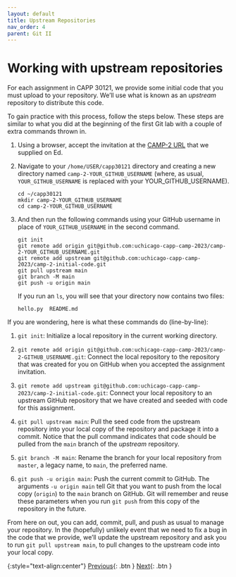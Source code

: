```yaml
---
layout: default
title: Upstream Repositories
nav_order: 4
parent: Git II
---
```


# Working with upstream repositories

For each assignment in CAPP 30121, we provide some initial code that you must upload to your repository. We’ll use what is known as an _upstream_ repository to distribute this code.

To gain practice with this process, follow the steps below. These steps are similar to what you did at the beginning of the first Git lab with a couple of extra commands thrown in.

 1. Using a browser, accept the invitation at the [CAMP-2 URL](https://edstem.org/us/courses/42535/discussion/3322668) that we supplied on Ed.

 2. Navigate to your `/home/USER/capp30121` directory and creating a new directory named `camp-2-YOUR_GITHUB_USERNAME` (where, as usual, `YOUR_GITHUB_USERNAME` is replaced with your YOUR_GITHUB_USERNAME).

    ```    
    cd ~/capp30121
    mkdir camp-2-YOUR_GITHUB_USERNAME
    cd camp-2-YOUR_GITHUB_USERNAME
    ```

 3. And then run the following commands using your GitHub username in place of `YOUR_GITHUB_USERNAME` in the second command.

    ```        
    git init
    git remote add origin git@github.com:uchicago-capp-camp-2023/camp-2-YOUR_GITHUB_USERNAME.git
    git remote add upstream git@github.com:uchicago-capp-camp-2023/camp-2-initial-code.git
    git pull upstream main
    git branch -M main
    git push -u origin main
    ```

    If you run an `ls`, you will see that your directory now contains two files:
    
    ```    
    hello.py  README.md
    ```
   
If you are wondering, here is what these commands do (line-by-line):

1.  `git init`: Initialize a local repository in the current working directory.
    
2.  `git remote add origin git@github.com:uchicago-capp-camp-2023/camp-2-GITHUB_USERNAME.git`: Connect the local repository to the repository that was created for you on GitHub when you accepted the assignment invitation.
    
3.  `git remote add upstream git@github.com:uchicago-capp-camp-2023/camp-2-initial-code.git`: Connect your local repository to an upstream GitHub repository that we have created and seeded with code for this assignment.
    
4.  `git pull upstream main`: Pull the seed code from the upstream repository into your local copy of the repository and package it into a commit. Notice that the pull command indicates that code should be pulled from the `main` branch of the _upstream_ repository.
    
5.  `git branch -M main`: Rename the branch for your local repository from `master`, a legacy name, to `main`, the preferred name.
    
6.  `git push -u origin main`: Push the current commit to GitHub. The arguments `-u origin main` tell Git that you want to push from the local copy (`origin`) to the `main` branch on GitHub. Git will remember and reuse these parameters when you run `git push` from this copy of the repository in the future.

From here on out, you can add, commit, pull, and push as usual to manage your repository. In the (hopefully) unlikely event that we need to fix a bug in the code that we provide, we’ll update the upstream repository and ask you to run `git pull upstream main`, to pull changes to the upstream code into your local copy.

{:style="text-align:center"}
[Previous](./3-merge-conflicts.html){: .btn } [Next](./5-exercises.html){: .btn }
